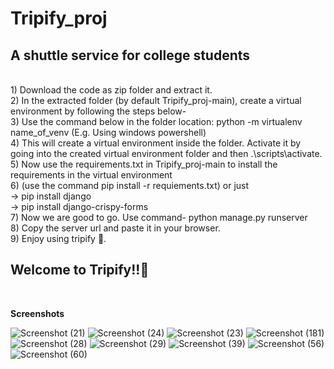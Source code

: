 
# Tripify_proj
<h2>A shuttle service for college students</h2> <br>
1) Download the code as zip folder and extract it. <br>
2) In the extracted folder (by default Tripify_proj-main), create a virtual environment by following the steps below-<br>
3) Use the command below in the folder location: python -m virtualenv name_of_venv (E.g. Using windows powershell)<br>
4) This will create a virtual environment inside the folder. Activate it by going into the created virtual environment folder and then .\scripts\activate.<br>
5) Now use the requirements.txt in Tripify_proj-main to install the requirements in the virtual environment<br>
6) (use the command pip install -r requiements.txt) or just <br>
-> pip install django<br>
-> pip install django-crispy-forms<br>
7) Now we are good to go. Use command- python manage.py runserver<br>
8) Copy the server url and paste it in your browser.<br>
9) Enjoy using tripify 🙂.<br>
<h2>Welcome to Tripify!!🚗</h2><br>

<b>Screenshots</b>

![Screenshot (21)](https://github.com/Abhinav-Anand007/Tripify_proj/assets/100045913/5fb7f8de-3ff2-4d59-b8e0-9dc46bb8851a)
![Screenshot (24)](https://github.com/Abhinav-Anand007/Tripify_proj/assets/100045913/c1053ae4-0a14-40d7-a7c3-231dc865c3b2)
![Screenshot (23)](https://github.com/Abhinav-Anand007/Tripify_proj/assets/100045913/4b2e7734-9018-4ef7-a00a-75f9d6bb3ab8)
![Screenshot (181)](https://github.com/Abhinav-Anand007/Tripify_proj/assets/100045913/0b024ec6-b311-4338-a650-2e8595df4a35)
![Screenshot (28)](https://github.com/Abhinav-Anand007/Tripify_proj/assets/100045913/36830a7a-647e-4526-86d3-5528b655b7c4)
![Screenshot (29)](https://github.com/Abhinav-Anand007/Tripify_proj/assets/100045913/38a155cd-e952-4110-9bc9-edc78ee148ad)
![Screenshot (39)](https://github.com/Abhinav-Anand007/Tripify_proj/assets/100045913/797b550e-ff0a-4d5e-a13a-62d1286fb168)
![Screenshot (56)](https://github.com/Abhinav-Anand007/Tripify_proj/assets/100045913/941fd6a3-bd03-4854-a6c4-629ab2ccb529)
![Screenshot (60)](https://github.com/Abhinav-Anand007/Tripify_proj/assets/100045913/41590814-395a-4801-b504-af36d104dd36)



